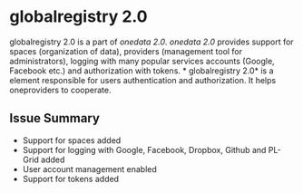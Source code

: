 globalregistry 2.0
==============

globalregistry 2.0 is a part of *onedata 2.0*. *onedata 2.0* provides support for spaces (organization of data), providers (management tool for administrators), logging with many popular services accounts (Google, Facebook etc.) and authorization with tokens. * globalregistry 2.0* is a element responsible for users authentication and authorization. It helps oneproviders to cooperate.

Issue Summary
-------------

* Support for spaces added
* Support for logging with Google, Facebook, Dropbox, Github and PL-Grid added
* User account management enabled
* Support for tokens added

